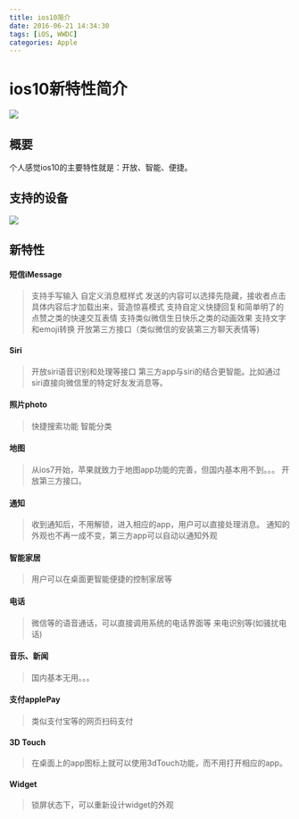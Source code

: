 ```yaml
---
title: ios10简介
date: 2016-06-21 14:34:30
tags: [iOS, WWDC]
categories: Apple
---
```


# ios10新特性简介
![](/ios10/ios10_preview.png)  
<!-- more -->
## 概要
个人感觉ios10的主要特性就是：开放、智能、便捷。
## 支持的设备
![](/ios10/ios10_devices.png)
## 新特性
#### 短信iMessage
> 支持手写输入
> 自定义消息框样式
> 发送的内容可以选择先隐藏，接收者点击具体内容后才加载出来，营造惊喜模式
> 支持自定义快捷回复和简单明了的点赞之类的快速交互表情
> 支持类似微信生日快乐之类的动画效果
> 支持文字和emoji转换
> 开放第三方接口（类似微信的安装第三方聊天表情等)  

#### Siri
>开放siri语音识别和处理等接口
>第三方app与siri的结合更智能。比如通过siri直接向微信里的特定好友发消息等。

#### 照片photo
>快捷搜索功能
>智能分类

#### 地图
>从ios7开始，苹果就致力于地图app功能的完善，但国内基本用不到。。。
>开放第三方接口。

#### 通知
>收到通知后，不用解锁，进入相应的app，用户可以直接处理消息。
>通知的外观也不再一成不变，第三方app可以自动以通知外观

#### 智能家居
>用户可以在桌面更智能便捷的控制家居等

#### 电话
>微信等的语音通话，可以直接调用系统的电话界面等
>来电识别等(如骚扰电话)

####  音乐、新闻
>国内基本无用。。。

#### 支付applePay
>类似支付宝等的网页扫码支付

#### 3D Touch
>在桌面上的app图标上就可以使用3dTouch功能，而不用打开相应的app。

#### Widget
>锁屏状态下，可以重新设计widget的外观
